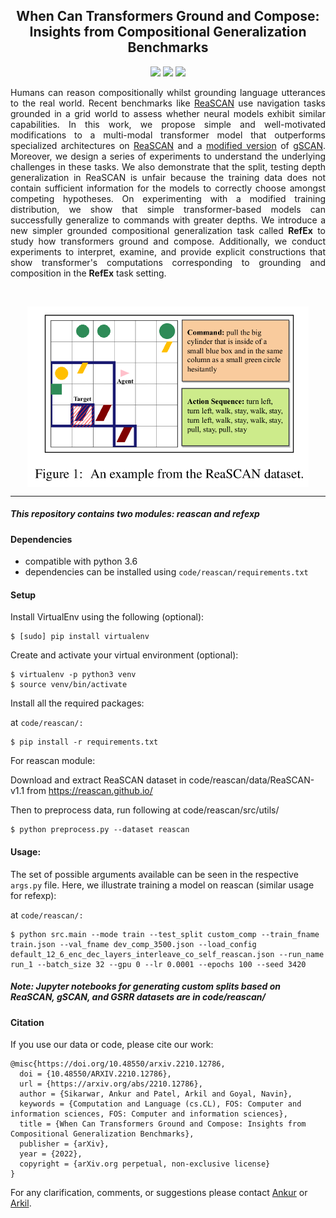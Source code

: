 <h2 align="center">
  When Can Transformers Ground and Compose: Insights from Compositional Generalization Benchmarks
</h2>

<p align="center">
  <a href="https://2022.emnlp.org/"><img src="https://img.shields.io/badge/EMNLP-2022-blueviolet"></a>
  <a href="https://arxiv.org/abs/2210.12786"><img src="http://img.shields.io/badge/Paper-PDF-red.svg"></a>
  <a href="https://github.com/ankursikarwar/Grounded-Compositional-Generalization/blob/main/LICENSE">
    <img src="https://img.shields.io/badge/License-MIT-green">
  </a>
</p>


<p align="justify">
Humans can reason compositionally whilst grounding language utterances to the real world. Recent benchmarks like <a href="https://arxiv.org/abs/2109.08994">ReaSCAN</a> use navigation tasks grounded in a grid world to assess whether neural models exhibit similar capabilities. In this work, we propose simple and well-motivated modifications to a multi-modal transformer model that outperforms specialized architectures on <a href="https://arxiv.org/abs/2109.08994">ReaSCAN</a> and a <a href="https://arxiv.org/abs/2109.12243">modified version</a> of <a href="https://arxiv.org/abs/2003.05161">gSCAN</a>. Moreover, we design a series of experiments to understand the underlying challenges in these tasks. We also demonstrate that the split, testing depth generalization in ReaSCAN is unfair because the training data does not contain sufficient information for the models to correctly choose amongst competing hypotheses. On experimenting with a modified training distribution, we show that simple transformer-based models can successfully generalize to commands with greater depths. We introduce a new simpler grounded compositional generalization task called <b>RefEx</b> to study how transformers ground and compose. Additionally, we conduct experiments to interpret, examine, and provide explicit constructions that show transformer's computations corresponding to grounding and composition in the <b>RefEx</b> task setting.
</p>

<br>
<p align="center"><img align="center"  src="./images/reascan_ex.png" alt="..." width="450">
</p>
<hr>

##### This repository contains two modules: reascan and refexp

#### Dependencies

- compatible with python 3.6
- dependencies can be installed using `code/reascan/requirements.txt`


#### Setup

Install VirtualEnv using the following (optional):

```shell
$ [sudo] pip install virtualenv
```

Create and activate your virtual environment (optional):

```shell
$ virtualenv -p python3 venv
$ source venv/bin/activate
```

Install all the required packages:

at `code/reascan/:`

```shell
$ pip install -r requirements.txt
```

For reascan module:

Download and extract ReaSCAN dataset in code/reascan/data/ReaSCAN-v1.1 from https://reascan.github.io/

Then to preprocess data, run following at code/reascan/src/utils/

```shell
$ python preprocess.py --dataset reascan
```

#### Usage:

The set of possible arguments available can be seen in the respective `args.py` file. Here, we illustrate training a model on reascan (similar usage for refexp):

at `code/reascan/:`

```
$ python src.main --mode train --test_split custom_comp --train_fname train.json --val_fname dev_comp_3500.json --load_config default_12_6_enc_dec_layers_interleave_co_self_reascan.json --run_name run_1 --batch_size 32 --gpu 0 --lr 0.0001 --epochs 100 --seed 3420
```

##### Note: Jupyter notebooks for generating custom splits based on ReaSCAN, gSCAN, and GSRR datasets are in code/reascan/

#### Citation

If you use our data or code, please cite our work:

```
@misc{https://doi.org/10.48550/arxiv.2210.12786,
  doi = {10.48550/ARXIV.2210.12786},
  url = {https://arxiv.org/abs/2210.12786},
  author = {Sikarwar, Ankur and Patel, Arkil and Goyal, Navin},
  keywords = {Computation and Language (cs.CL), FOS: Computer and information sciences, FOS: Computer and information sciences},
  title = {When Can Transformers Ground and Compose: Insights from Compositional Generalization Benchmarks},
  publisher = {arXiv},
  year = {2022},
  copyright = {arXiv.org perpetual, non-exclusive license}
}
```

For any clarification, comments, or suggestions please contact [Ankur](mailto:ankursikarwardc@gmail.com) or [Arkil](http://arkilpatel.github.io/).

